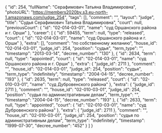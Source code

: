{
    "id": 254,
    "fullName": "Серафимович Татьяна Владимировна",
    "photoURL": "https://members2020by.s3.eu-north-1.amazonaws.com/judge_254",
    "tags": [],
    "comment": "",
    "layout": "judge",
    "title": "Судья Серафимович Татьяна Владимировна",
    "court": null,
    "previousCourt": {
        "id": "02-014-03-01",
        "name": "суд Оршанского района и г. Орши"
    },
    "career": [
        {
            "id": 59455,
            "term": null,
            "type": "released",
            "court": {
                "id": "02-014-03-01",
                "name": "суд Оршанского района и г. Орши"
            },
            "extra": [],
            "comment": "по собственному желанию",
            "house_id": "02-014-03-01",
            "judge_id": 254,
            "position": "судья",
            "term_type": "",
            "timestamp": "2013-03-14",
            "decree_number": "130"
        },
        {
            "id": 2634,
            "term": null,
            "type": "appointed",
            "court": {
                "id": "02-014-03-01",
                "name": "суд Оршанского района и г. Орши"
            },
            "extra": {
                "judge_id": 2711
            },
            "comment": "",
            "house_id": "02-014-03-01",
            "judge_id": 254,
            "position": "судья",
            "term_type": "indefinitely",
            "timestamp": "2004-04-15",
            "decree_number": "193"
        },
        {
            "id": 2635,
            "term": null,
            "type": "released",
            "court": {
                "id": "02-010-03-01",
                "name": "суд Дубровенского района"
            },
            "extra": {
                "judge_id": 2711
            },
            "comment": "",
            "house_id": "02-010-03-01",
            "judge_id": 254,
            "position": "судья по административным делам",
            "term_type": "",
            "timestamp": "2004-04-15",
            "decree_number": "193"
        },
        {
            "id": 2633,
            "term": null,
            "type": "appointed",
            "court": {
                "id": "02-010-03-01",
                "name": "суд Дубровенского района"
            },
            "extra": {
                "judge_id": 2711
            },
            "comment": "",
            "house_id": "02-010-03-01",
            "judge_id": 254,
            "position": "судья по административным делам",
            "term_type": "indefinitely",
            "timestamp": "1999-07-30",
            "decree_number": "452"
        }
    ]
}